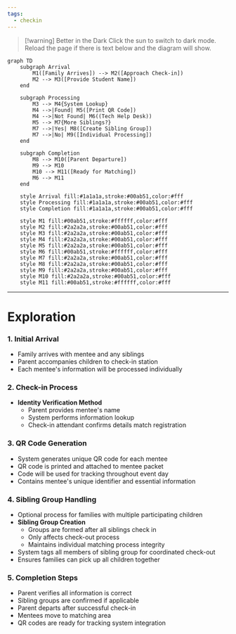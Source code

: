 ```yaml
---
tags:
  - checkin
---
```


> [!warning] Better in the Dark
> Click the sun to switch to dark mode. 
> Reload the page if there is text below and the diagram will show.


```mermaid
graph TD
    subgraph Arrival
        M1([Family Arrives]) --> M2([Approach Check-in])
        M2 --> M3([Provide Student Name])
    end

    subgraph Processing
        M3 --> M4{System Lookup}
        M4 -->|Found| M5([Print QR Code])
        M4 -->|Not Found| M6((Tech Help Desk))
        M5 --> M7{More Siblings?}
        M7 -->|Yes| M8([Create Sibling Group])
        M7 -->|No| M9([Individual Processing])
    end

    subgraph Completion
        M8 --> M10([Parent Departure])
        M9 --> M10
        M10 --> M11([Ready for Matching])
        M6 --> M11
    end

    style Arrival fill:#1a1a1a,stroke:#00ab51,color:#fff
    style Processing fill:#1a1a1a,stroke:#00ab51,color:#fff
    style Completion fill:#1a1a1a,stroke:#00ab51,color:#fff
    
    style M1 fill:#00ab51,stroke:#ffffff,color:#fff
    style M2 fill:#2a2a2a,stroke:#00ab51,color:#fff
    style M3 fill:#2a2a2a,stroke:#00ab51,color:#fff
    style M4 fill:#2a2a2a,stroke:#00ab51,color:#fff
    style M5 fill:#2a2a2a,stroke:#00ab51,color:#fff
    style M6 fill:#00ab51,stroke:#ffffff,color:#fff
    style M7 fill:#2a2a2a,stroke:#00ab51,color:#fff
    style M8 fill:#2a2a2a,stroke:#00ab51,color:#fff
    style M9 fill:#2a2a2a,stroke:#00ab51,color:#fff
    style M10 fill:#2a2a2a,stroke:#00ab51,color:#fff
    style M11 fill:#00ab51,stroke:#ffffff,color:#fff
```
---
# Exploration
### 1. Initial Arrival
- Family arrives with mentee and any siblings
- Parent accompanies children to check-in station
- Each mentee's information will be processed individually
### 2. Check-in Process
- **Identity Verification Method**
    - Parent provides mentee's name
    - System performs information lookup
    - Check-in attendant confirms details match registration
### 3. QR Code Generation
- System generates unique QR code for each mentee
- QR code is printed and attached to mentee packet
- Code will be used for tracking throughout event day
- Contains mentee's unique identifier and essential information
### 4. Sibling Group Handling
- Optional process for families with multiple participating children
- **Sibling Group Creation**
    - Groups are formed after all siblings check in
    - Only affects check-out process
    - Maintains individual matching process integrity
- System tags all members of sibling group for coordinated check-out
- Ensures families can pick up all children together
### 5. Completion Steps
- Parent verifies all information is correct
- Sibling groups are confirmed if applicable
- Parent departs after successful check-in
- Mentees move to matching area
- QR codes are ready for tracking system integration